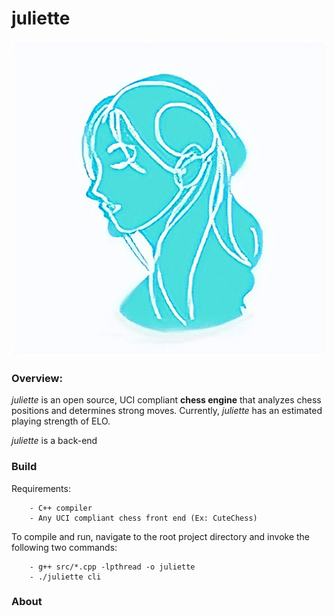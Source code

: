 # juliette

<p align="center">
<img src="https://github.com/alantao912/juliette/blob/main/juliette-logo.png" border-radius="5px"/>  
</p>

### Overview:   
*juliette* is an open source, UCI compliant **chess engine** that analyzes chess positions and determines strong moves. Currently, *juliette* has an estimated playing strength of ELO.  

*juliette* is a back-end

### Build
Requirements:

```
    - C++ compiler 
    - Any UCI compliant chess front end (Ex: CuteChess)
```

To compile and run, navigate to the root project directory and invoke the following two commands:

```    
    - g++ src/*.cpp -lpthread -o juliette
    - ./juliette cli
```

### About